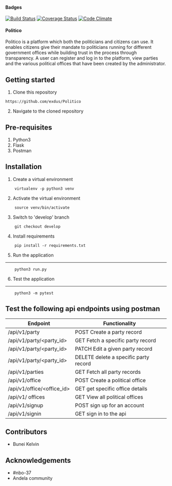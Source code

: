 #### Badges

[![Build Status](https://travis-ci.org/exdus/Politico.svg?branch=develop)](https://travis-ci.org/exdus/Politico)
[![Coverage Status](https://coveralls.io/repos/github/exdus/Politico/badge.svg?branch=master)](https://coveralls.io/github/exdus/Politico?branch=master)
[![Code Climate](https://codeclimate.com/github/codeclimate/codeclimate/badges/gpa.svg)](https://codeclimate.com/github/<exdus>/<Politico>)

#### Politico

Politico is a platform which both the politicians and citizens can use. It enables citizens give their mandate to politicians running for different government offices while building trust in the process through transparency. A user can register and log in to the platform, view parties and the various political offices that have been created by the administrator.



Getting started
--------------------
1. Clone this repository
```
https://github.com/exdus/Politico
```

2. Navigate to the cloned repository

Pre-requisites
----------------------
1. Python3
2. Flask
3. Postman

Installation
---------------------------------
1. Create a virtual environment
```
    virtualenv -p python3 venv
```

2. Activate the virtual environment
```
    source venv/bin/activate
```

3. Switch to 'develop' branch
```
    git checkout develop
```

4. Install requirements
```
    pip install -r requirements.txt
```

5. Run the application
---------------------------------
```
    python3 run.py
```

6. Test the application
---------------------------------
```
    python3 -m pytest
```
Test the following api endpoints using postman
-----------------------------------------------

| Endpoint | Functionality |
---------- |---------------
/api/v1/party             |POST Create a party record 
/api/v1/party/<party_id>  |GET  Fetch a specific party record
/api/v1/party/<party_id>  |PATCH Edit a given party record
/api/v1/party/<party_id>  |DELETE delete a specific party record
/api/v1/parties           |GET	 Fetch all party records
/api/v1/office            |POST   Create a political office 
/api/v1/office/<office_id>|GET    get specific office details
/api/v1/ offices          |GET	 View all political offices
/api/v1/signup            |POST   sign up for an account
/api/v1/signin            |GET    sign in to the api


	
Contributors
-----------------------------
- Bunei Kelvin



Acknowledgements
--------------------------------
- #nbo-37
- Andela community
